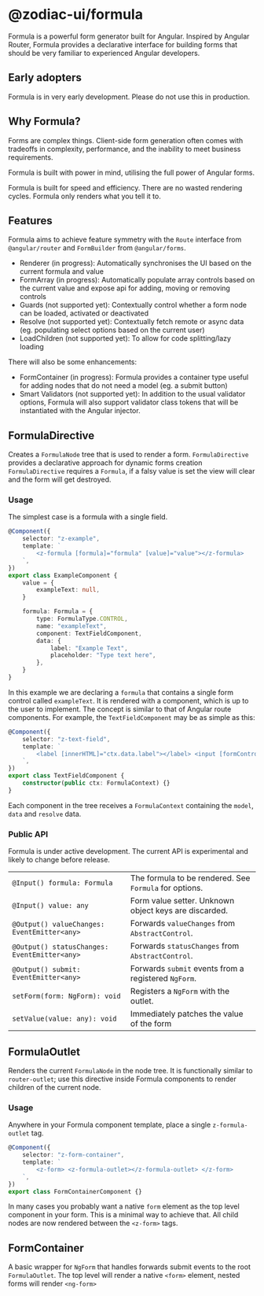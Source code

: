 # @zodiac-ui/formula

Formula is a powerful form generator built for Angular. Inspired by Angular Router, Formula
provides a declarative interface for building forms that should be very familiar to experienced
Angular developers.

## Early adopters

Formula is in very early development. Please do not use this in production.

## Why Formula?

Forms are complex things. Client-side form generation often comes with tradeoffs
in complexity, performance, and the inability to meet business requirements.

Formula is built with power in mind, utilising the full power of
Angular forms.

Formula is built for speed and efficiency. There are no wasted rendering cycles. Formula only
renders what you tell it to.

## Features

Formula aims to achieve feature symmetry with the `Route` interface from `@angular/router` and
`FormBuilder` from `@angular/forms`.

-   Renderer (in progress): Automatically synchronises the UI based on the current formula and value
-   FormArray (in progress): Automatically populate array controls based on the current value and expose api
    for adding, moving or removing controls
-   Guards (not supported yet): Contextually control whether a form node can be loaded, activated or deactivated
-   Resolve (not supported yet): Contextually fetch remote or async data
    (eg. populating select options based on the current user)
-   LoadChildren (not supported yet): To allow for code splitting/lazy loading

There will also be some enhancements:

-   FormContainer (in progress): Formula provides a container type useful for adding nodes that do not need a model
    (eg. a submit button)
-   Smart Validators (not supported yet): In addition to the usual validator options, Formula will also support
    validator class tokens that will be instantiated with the Angular injector.

## FormulaDirective

Creates a `FormulaNode` tree that is used to render a form. `FormulaDirective` provides a declarative
approach for dynamic forms creation
`FormulaDirective` requires a `Formula`, if a falsy value is set the view will clear and the
form will get destroyed.

### Usage

The simplest case is a formula with a single field.

```ts
@Component({
    selector: "z-example",
    template: `
        <z-formula [formula]="formula" [value]="value"></z-formula>
    `,
})
export class ExampleComponent {
    value = {
        exampleText: null,
    }

    formula: Formula = {
        type: FormulaType.CONTROL,
        name: "exampleText",
        component: TextFieldComponent,
        data: {
            label: "Example Text",
            placeholder: "Type text here",
        },
    }
}
```

In this example we are declaring a `formula` that contains a single form control called
`exampleText`. It is rendered with a component, which is up to the user to implement. The
concept is similar to that of Angular route components. For example, the `TextFieldComponent`
may be as simple as this:

```ts
@Component({
    selector: "z-text-field",
    template: `
        <label [innerHTML]="ctx.data.label"></label> <input [formControl]="ctx.model" />
    `,
})
export class TextFieldComponent {
    constructor(public ctx: FormulaContext) {}
}
```

Each component in the tree receives a `FormulaContext` containing the `model`, `data` and `resolve`
data.

### Public API

Formula is under active development. The current API is experimental and likely to change
before release.

|                                              |                                                        |
| -------------------------------------------- | ------------------------------------------------------ |
| `@Input() formula: Formula`                  | The formula to be rendered. See `Formula` for options. |
| `@Input() value: any`                        | Form value setter. Unknown object keys are discarded.  |
| `@Output() valueChanges: EventEmitter<any>`  | Forwards `valueChanges` from `AbstractControl`.        |
| `@Output() statusChanges: EventEmitter<any>` | Forwards `statusChanges` from `AbstractControl`.       |
| `@Output() submit: EventEmitter<any>`        | Forwards `submit` events from a registered `NgForm`.   |
| `setForm(form: NgForm): void`                | Registers a `NgForm` with the outlet.                  |
| `setValue(value: any): void`                 | Immediately patches the value of the form              |

## FormulaOutlet

Renders the current `FormulaNode` in the node tree. It is functionally similar to `router-outlet`;
use this directive inside Formula components to render children of the current node.

### Usage

Anywhere in your Formula component template, place a single `z-formula-outlet` tag.

```ts
@Component({
    selector: "z-form-container",
    template: `
        <z-form> <z-formula-outlet></z-formula-outlet> </z-form>
    `,
})
export class FormContainerComponent {}
```

In many cases you probably want a native `form` element as the top level component in your form.
This is a minimal way to achieve that. All child nodes are now rendered between the `<z-form>`
tags.

## FormContainer

A basic wrapper for `NgForm` that handles forwards submit events to the root `FormulaOutlet`.
The top level will render a native `<form>` element, nested forms will render `<ng-form>`
